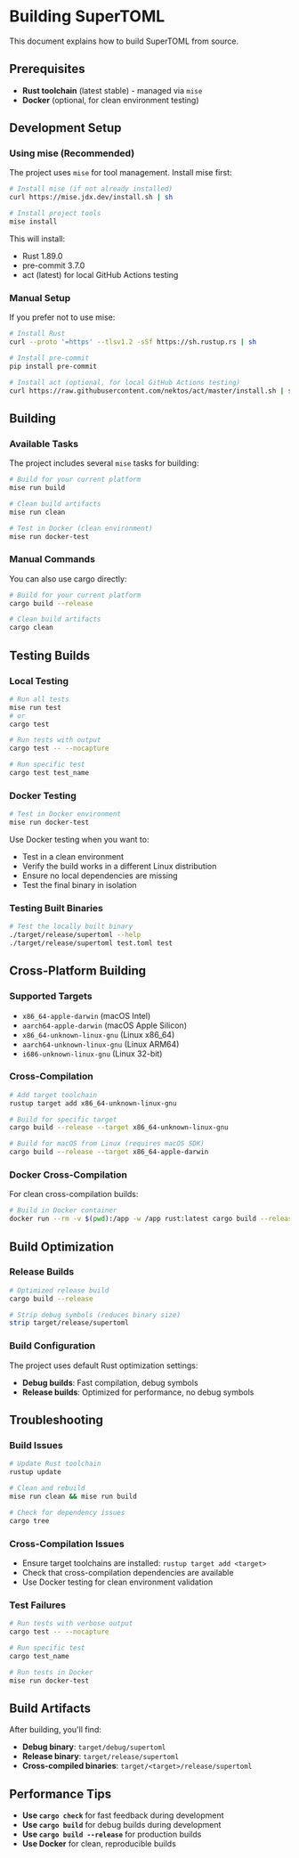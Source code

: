# Building SuperTOML

This document explains how to build SuperTOML from source.

## Prerequisites

- **Rust toolchain** (latest stable) - managed via `mise`
- **Docker** (optional, for clean environment testing)

## Development Setup

### Using mise (Recommended)

The project uses `mise` for tool management. Install mise first:

```bash
# Install mise (if not already installed)
curl https://mise.jdx.dev/install.sh | sh

# Install project tools
mise install
```

This will install:
- Rust 1.89.0
- pre-commit 3.7.0
- act (latest) for local GitHub Actions testing

### Manual Setup

If you prefer not to use mise:

```bash
# Install Rust
curl --proto '=https' --tlsv1.2 -sSf https://sh.rustup.rs | sh

# Install pre-commit
pip install pre-commit

# Install act (optional, for local GitHub Actions testing)
curl https://raw.githubusercontent.com/nektos/act/master/install.sh | sudo bash
```

## Building

### Available Tasks

The project includes several `mise` tasks for building:

```bash
# Build for your current platform
mise run build

# Clean build artifacts
mise run clean

# Test in Docker (clean environment)
mise run docker-test
```

### Manual Commands

You can also use cargo directly:

```bash
# Build for your current platform
cargo build --release

# Clean build artifacts
cargo clean
```

## Testing Builds

### Local Testing

```bash
# Run all tests
mise run test
# or
cargo test

# Run tests with output
cargo test -- --nocapture

# Run specific test
cargo test test_name
```

### Docker Testing

```bash
# Test in Docker environment
mise run docker-test
```

Use Docker testing when you want to:
- Test in a clean environment
- Verify the build works in a different Linux distribution
- Ensure no local dependencies are missing
- Test the final binary in isolation

### Testing Built Binaries

```bash
# Test the locally built binary
./target/release/supertoml --help
./target/release/supertoml test.toml test
```

## Cross-Platform Building

### Supported Targets

- `x86_64-apple-darwin` (macOS Intel)
- `aarch64-apple-darwin` (macOS Apple Silicon)
- `x86_64-unknown-linux-gnu` (Linux x86_64)
- `aarch64-unknown-linux-gnu` (Linux ARM64)
- `i686-unknown-linux-gnu` (Linux 32-bit)

### Cross-Compilation

```bash
# Add target toolchain
rustup target add x86_64-unknown-linux-gnu

# Build for specific target
cargo build --release --target x86_64-unknown-linux-gnu

# Build for macOS from Linux (requires macOS SDK)
cargo build --release --target x86_64-apple-darwin
```

### Docker Cross-Compilation

For clean cross-compilation builds:

```bash
# Build in Docker container
docker run --rm -v $(pwd):/app -w /app rust:latest cargo build --release
```

## Build Optimization

### Release Builds

```bash
# Optimized release build
cargo build --release

# Strip debug symbols (reduces binary size)
strip target/release/supertoml
```

### Build Configuration

The project uses default Rust optimization settings:
- **Debug builds**: Fast compilation, debug symbols
- **Release builds**: Optimized for performance, no debug symbols

## Troubleshooting

### Build Issues

```bash
# Update Rust toolchain
rustup update

# Clean and rebuild
mise run clean && mise run build

# Check for dependency issues
cargo tree
```

### Cross-Compilation Issues

- Ensure target toolchains are installed: `rustup target add <target>`
- Check that cross-compilation dependencies are available
- Use Docker testing for clean environment validation

### Test Failures

```bash
# Run tests with verbose output
cargo test -- --nocapture

# Run specific test
cargo test_name

# Run tests in Docker
mise run docker-test
```

## Build Artifacts

After building, you'll find:

- **Debug binary**: `target/debug/supertoml`
- **Release binary**: `target/release/supertoml`
- **Cross-compiled binaries**: `target/<target>/release/supertoml`

## Performance Tips

- **Use `cargo check`** for fast feedback during development
- **Use `cargo build`** for debug builds during development
- **Use `cargo build --release`** for production builds
- **Use Docker** for clean, reproducible builds
